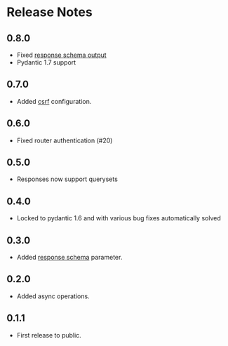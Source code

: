 # Release Notes

## 0.8.0

 * Fixed [response schema output](https://github.com/vitalik/django-ninja/issues/19)
 * Pydantic 1.7 support

## 0.7.0

 * Added [csrf](/tutorial/csrf) configuration.

## 0.6.0

 * Fixed router authentication (#20)
 
## 0.5.0

 * Responses now support querysets

## 0.4.0

 * Locked to pydantic 1.6 and with various bug fixes automatically solved

## 0.3.0

 * Added [response schema](/tutorial/response-schema) parameter.

## 0.2.0

 * Added async operations.

## 0.1.1

 * First release to public.
